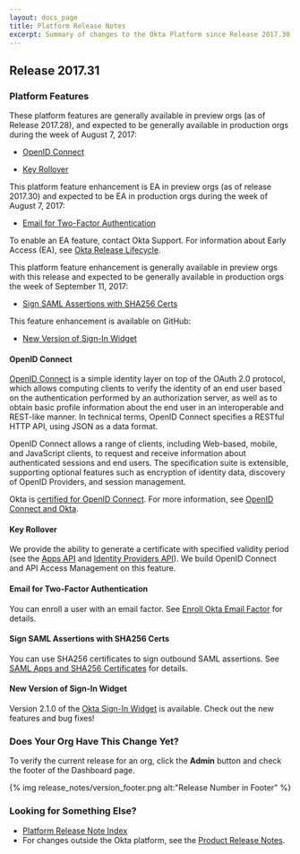 ```yaml
---
layout: docs_page
title: Platform Release Notes
excerpt: Summary of changes to the Okta Platform since Release 2017.30
---
```


## Release 2017.31

### Platform Features

These platform features are generally available in preview orgs (as of Release 2017.28), and expected to be generally available in production orgs during the week of August 7, 2017:

* [OpenID Connect](#openid-connect---)

* [Key Rollover](#key-rollover----)

This platform feature enhancement is EA in preview orgs (as of release 2017.30) and expected to be EA in production orgs during the week of August 7, 2017:

* [Email for Two-Factor Authentication](#email-for-two-factor-authentication--)

To enable an EA feature, contact Okta Support. For information about Early Access (EA), see [Okta Release Lifecycle](https://developer.okta.com/docs/api/getting_started/releases-at-okta.html).

This platform feature enhancement is generally available in preview orgs with this release and expected to be generally available in production orgs the week of September 11, 2017:

* [Sign SAML Assertions with SHA256 Certs](#sign-saml-assertions-with-sha256-certs)

This feature enhancement is available on GitHub:

* [New Version of Sign-In Widget](#new-version-of-sign-in-widget--)

#### OpenID Connect   <!-- OKTA-132049  -->

[OpenID Connect](/docs/api/resources/oidc.html) is a simple identity layer on top of the OAuth 2.0 protocol, which allows computing clients to verify the identity of an end user based on the authentication performed by an authorization server, as well as to obtain basic profile information about the end user in an interoperable and REST-like manner. In technical terms, OpenID Connect specifies a RESTful HTTP API, using JSON as a data format.

 OpenID Connect allows a range of clients, including Web-based, mobile, and JavaScript clients, to request and receive information about authenticated sessions and end users. The specification suite is extensible, supporting optional features such as encryption of identity data, discovery of OpenID Providers, and session management.

 Okta is [certified for OpenID Connect](http://openid.net/certification/). For more information, see [OpenID Connect and Okta](/standards/OIDC/).

#### Key Rollover    <!-- OKTA-132045  -->

We provide the ability to generate a certificate with specified validity period (see the [Apps API](/docs/api/resources/apps.html) and [Identity Providers API](/docs/api/resources/idps.html)). We build OpenID Connect and API Access Management on this feature.

#### Email for Two-Factor Authentication  <!-- OKTA-134593  -->

You can enroll a user with an email factor. See [Enroll Okta Email Factor](/docs/api/resources/factors.html#enroll-okta-email-factor) for details.

#### Sign SAML Assertions with SHA256 Certs

You can use SHA256 certificates to sign outbound SAML assertions. See [SAML Apps and SHA256 Certificates](/docs/how-to/updating_saml_cert.html) for details.

#### New Version of Sign-In Widget  <!-- (OKTA-132800) -->

Version 2.1.0 of the [Okta Sign-In Widget](https://github.com/okta/okta-signin-widget/releases/tag/okta-signin-widget-2.1.0) is available. Check out the new features and bug fixes!

<!--
### Platform Bugs Fixed

This platform bug fix is in preview orgs with this release and expected in production orgs the week of {next Monday date}.
-->

### Does Your Org Have This Change Yet?

To verify the current release for an org, click the **Admin** button and check the footer of the Dashboard page.

{% img release_notes/version_footer.png alt:"Release Number in Footer" %}

### Looking for Something Else?

* [Platform Release Note Index](platform-release-notes2016-index.html)
* For changes outside the Okta platform, see the [Product Release Notes](https://help.okta.com/en/prev/Content/Topics/ReleaseNotes/preview.htm).

